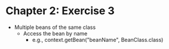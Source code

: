 
# Chapter 2: Exercise 3

- Multiple beans of the same class
  - Access the bean by name
    - e.g., context.getBean("beanName", BeanClass.class)